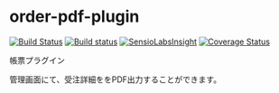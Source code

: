 # order-pdf-plugin
[![Build Status](https://travis-ci.org/eccubevn/order-pdf-plugin.svg?branch=order-pdf-renew)](https://travis-ci.org/eccubevn/order-pdf-plugin)
[![Build status](https://ci.appveyor.com/api/projects/status/f4pdw9riykju7xlf/branch/order-pdf-renew?svg=true)](https://ci.appveyor.com/project/lqdung-lockon/order-pdf-plugin/branch/order-pdf-renew)
[![SensioLabsInsight](https://insight.sensiolabs.com/projects/373cb7b3-9b1d-405e-b9a4-f6a90e97ddc2/mini.png)](https://insight.sensiolabs.com/projects/373cb7b3-9b1d-405e-b9a4-f6a90e97ddc2)
[![Coverage Status](https://coveralls.io/repos/github/eccubevn/order-pdf-plugin/badge.svg?branch=order-pdf-renew)](https://coveralls.io/github/eccubevn/order-pdf-plugin?branch=order-pdf-renew)

帳票プラグイン

管理画面にて、受注詳細ををPDF出力することができます。
